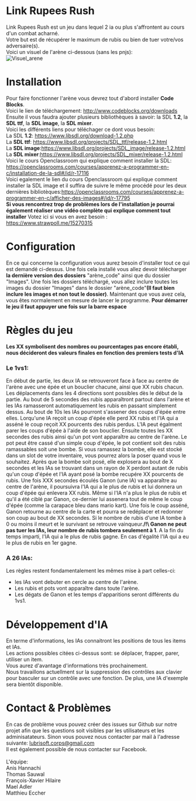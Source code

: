 # Link Rupees Rush

Link Rupees Rush est un jeu dans lequel 2 ia ou plus s'affrontent au cours d'un combat acharné. <br/>
Votre but est de récupérer le maximum de rubis ou bien de tuer votre/vos adversaire(s). <br/>
Voici un visuel de l'arène ci-dessous (sans les pnjs):<br/>
![Visuel_arene](http://www.image-heberg.fr/files/1521061448573218635.png)<br/>

# Installation

Pour faire fonctionner l'arène vous devrez tout d'abord installer **Code Blocks**. <br/>Voici le lien de téléchargement: <http://www.codeblocks.org/downloads><br/>
Ensuite il vous faudra ajouter plusieurs bibliothèques à savoir: la SDL **1.2**, la **SDL ttf**, la **SDL image**, la **SDL mixer**.<br/>
Voici les différents liens pour téléchager ce dont vous besoin:<br/>
La SDL **1.2**: <https://www.libsdl.org/download-1.2.php><br/>
La **SDL ttf**: <https://www.libsdl.org/projects/SDL_ttf/release-1.2.html><br/>
La **SDL image**:<https://www.libsdl.org/projects/SDL_image/release-1.2.html><br/>
La **SDL mixer**:<https://www.libsdl.org/projects/SDL_mixer/release-1.2.html><br/>
Voici le cours Openclassroom qui explique comment installer la SDL: <https://openclassrooms.com/courses/apprenez-a-programmer-en-c/installation-de-la-sdl#/id/r-17116><br/>
Voici egalement le lien du cours Openclassroom qui explique comment installer la SDL image et il suffira de suivre le même procédé pour les deux dernières bibliotèques:<https://openclassrooms.com/courses/apprenez-a-programmer-en-c/afficher-des-images#/id/r-17795><br/>
**Si vous rencontrez trop de problèmes lors de l'installation je pourrai également réaliser une vidéo complète qui explique comment tout installer**
Votez ici si vous en avez besoin : <https://www.strawpoll.me/15270315><br/>

# Configuration

En ce qui concerne la configuration vous aurez besoin d'installer tout ce qui est demandé ci-dessus. Une fois cela installé vous allez devoir télécharger **la dernière
version des dossiers** "arène_code" ainsi que du dossier "Images". Une fois les dossiers téléchargé, vous allez inclure toutes les images du dossier "Images" dans
le dossier "arène_code"**(Il faut bien inclure les images et non tout le dossier)**. Maintenant que vous avez cela, vous êtes normalement en mesure de lancer le programme.
**Pour démarrer le jeu il faut appuyer une fois sur la barre espace**<br/>

# Règles du jeu
**Les XX symbolisent des nombres ou pourcentages pas encore établi, nous décideront des valeurs finales en fonction des premiers tests d'IA**
### Le 1vs1:
En début de partie, les deux IA se retrouveront face à face au centre de l'arène avec une épée et un bouclier chacune, ainsi que XX rubis chacun. Les déplacements dans les 4 directions sont possibles dès le début de la partie. Au bout de 5 secondes des rubis apparaîtront partout dans l'arène et les IAs ramasseront automatiquement les rubis en passant simplement dessus. Au bout de 10s les IAs pourront s'assener des coups d'épée entre elles. Lorqu'une IA reçoit un coup d'épée elle perd XX rubis et l'IA qui a asséné le coup reçoit XX pourcents des rubis perdus. L'IA peut égalment parer les coups d'épée à l'aide de son bouclier. Ensuite toutes les XX secondes des rubis ainsi qu'un pot vont apparaître au centre de l'arène. Le pot peut être cassé d'un simple coup d'épée, le pot contient soit des rubis ramassables soit une bombe. Si vous ramassez la bombe, elle est stocké dans un slot de votre inventaire, vous pourrez alors la poser quand vous le souhaitez. Après que la bombe soit posé, elle explosera au bout de X secondes et les IAs se trouvant dans un rayon de X perdont autant de rubis qu'un coup d'épée et l'IA ayant posé la bombe recupére XX pourcents de rubis. Une fois XXX secondes écoulés Ganon (une IA) va apparaître au centre de l'arène, il poursuivra l'IA qui a le plus de rubis et lui donnera un coup d'épée qui enlevera XX rubis. Même si l'IA n'a plus le plus de rubis et qu'il a été ciblé par Ganon, ce-dernier lui assenera tout de même le coup d'épée (comme la carapace bleu dans mario kart). Une fois le coup asséné, Ganon retourne au centre de la carte et pourra se redéplacer et redonner son coup au bout de XX secondes. Si le nombre de rubis d'une IA tombe à 0 ou moins il meurt et le survivant se retrouve vainqueur.**/!\ Ganon ne peut pas tuer les IAs, leur nombre de rubis tombera seulement à 1**. A la fin du temps imparti, l'IA qui a le plus de rubis gagne. En cas d'égalité l'IA qui a eu le plus de rubis en 1er gagne.
### A 26 IAs:
Les règles restent fondamentalement les mêmes mise à part celles-ci:<br/>
- les IAs vont debuter en cercle au centre de l'arène.<br/>
- Les rubis et pots vont apparaître dans toute l'arène.<br/>
- Les dégats de Ganon et les temps d'apparitions seront différents du 1vs1.<br/>

# Développement d'IA

En terme d'informations, les IAs connaitront les positions de tous les items et IAs.<br/>
Les actions possibles citées ci-dessus sont: se déplacer, frapper, parer, utiliser un item.<br/>
Vous aurez d'avantage d'informations très prochainement.<br/>
Nous travaillons actuellment sur la suppression des contrôles aux clavier pour basculer sur un contrôle avec une fonction. De plus, une IA d'exemple sera bientôt disponible.<br/>

# Contact & Problèmes

En cas de problème vous pouvez créer des issues sur Github sur notre projet afin que les questions soit visibles par les utilisateurs et les adminisatateurs.
Sinon vous pouvez nous contacter par mail à l'adresse suivante: lubrisoft.corps@gmail.com<br/>
Il est également possible de nous contacter sur Facebook.<br/> <br/>
L'équipe:<br/>
Anis Hannachi<br/>
Thomas Sauwal<br/>
François-Xavier Hilaire<br/>
Mael Adler<br/>
Matthieu Eccher<br/>
